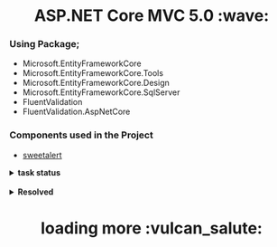  <h1 align='center'> ASP.NET Core MVC 5.0 :wave:</h1>

### Using Package;
* Microsoft.EntityFrameworkCore
* Microsoft.EntityFrameworkCore.Tools
* Microsoft.EntityFrameworkCore.Design
* Microsoft.EntityFrameworkCore.SqlServer
* FluentValidation
* FluentValidation.AspNetCore

### Components used in the Project

* [sweetalert](https://sweetalert.js.org/guides/)


<details>
 <summary><strong>task status</strong></summary>
 <h4>  :clipboard: task 1 :heavy_check_mark:</h4>
  <h4>  :clipboard: task 2 :heavy_check_mark:</h4>
  <h4>  :clipboard: task 3 :heavy_check_mark:</h4>
</details>

<br>
<details>
 <summary><strong>Resolved</strong></summary>
 <h4>  :clipboard: Proje GitHuba yüklendi.:heavy_check_mark:</h4>
 <h4>  :clipboard: Eager Loading ve Lazy loading araştırıldı :heavy_check_mark:</h4>
 <h4>  :clipboard: View Component ile Partial view arasındaki fark araştırıldı:heavy_check_mark: </h4>
 <h4>  :clipboard: Eğer Blogta Hiç Yorum yoksa "ilk yorumu siz yazın" şeklinde yazdırıldı:heavy_check_mark: </h4>
 <h4>  :clipboard: Parolanın 2 kez girilip onaylanması validator aracılığıyla sağlandı :heavy_check_mark:</h4>
 <h4>  :clipboard: Kayıt olma sayfasında değerlerini view modelde tutucağımız bir şehir seçimi sağlandı :heavy_check_mark:</h4>
 <h4>  :clipboard: Fluent Validationda Kullanıcının parolası üzerinde birçok kontrol yazıldı:heavy_check_mark: </h4>
 <h4>  :clipboard: Partial viewlerin formu post ederken; Html tag helper kullanıldı :heavy_check_mark:</h4>
 <h4>  :clipboard: GitHub repo güncellendi :heavy_check_mark:</h4>
 <h4>  :clipboard: Video 48: ClaimsIdentity'de 2. parametre neden verilmeli ? Araştırıldı. :heavy_check_mark: </h4>
 <h4>  :clipboard: Video 52: Mesajların hangi zaman diliminde gönderildiği revize edilecek. </h4>
 <h4>  :clipboard: Video 54: Yazar panelinde logo update edilid. :heavy_check_mark:</h4>
 <h4>  :clipboard: Video 57: Blog Durum kısmında true yerine aktif false yerine pasif yazdırıldı :heavy_check_mark:</h4>
 <h4>  :clipboard: Video 58: Blog silme işlemi yapmadan önce sweetAlert kullanıldı. :heavy_check_mark:</h4>
 <h4>  :clipboard:Video 60: Blogu güncellerken createDate'in değişmemesini sağlandı. :heavy_check_mark:</h4>
<br>
  <h4>  :clipboard:Video 70: Dashboard Controllerdaki LINQ Sorguları SOLID'i ezmeden mimariye taşıma.</h4>
 <h4>  :clipboard: Video 72: Yazar Profil Sayfasında yazar bilgileri güncellenmeden önce parolanın 2 kez girip doğrulanacak.</h4>
 <h4>  :clipboard: Video 76: Yazar'ın Bildirimler kısmında bütün bildirimler gözükmesin sadece durumu aktif olanlar gözüksün.</h4>
 <h4>  :clipboard: Video 79: Notificationların ne kadar süre önce gönderildiği yazdırılacak..</h4>
</details>

 <h1 align='center'> loading more :vulcan_salute:</h1>
